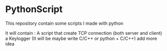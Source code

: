 # PythonScript
This repository contain some scripts I made with python


It will contain : 
A script that create TCP connection (both server and client)
a Keylogger (It will be maybe write C/C++ or python + C/C++)
add more idea
